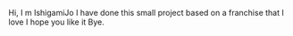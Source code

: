 Hi, I m IshigamiJo
I have done this small project
based on a franchise that I love
I hope you like it
Bye.
